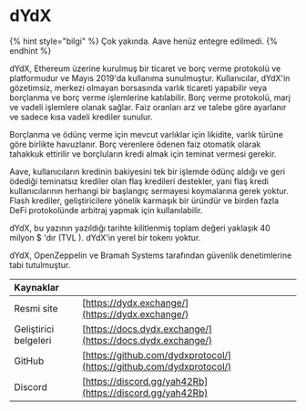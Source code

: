 # dYdX

{% hint style="bilgi" %}
Çok yakında. Aave henüz entegre edilmedi.
{% endhint %}

dYdX, Ethereum üzerine kurulmuş bir ticaret ve borç verme protokolü ve platformudur ve Mayıs 2019'da kullanıma sunulmuştur. Kullanıcılar, dYdX'in gözetimsiz, merkezi olmayan borsasında varlık ticareti yapabilir veya borçlanma ve borç verme işlemlerine katılabilir. Borç verme protokolü, marj ve vadeli işlemlere olanak sağlar. Faiz oranları arz ve talebe göre ayarlanır ve sadece kısa vadeli krediler sunulur.

Borçlanma ve ödünç verme için mevcut varlıklar için likidite, varlık türüne göre birlikte havuzlanır. Borç verenlere ödenen faiz otomatik olarak tahakkuk ettirilir ve borçluların kredi almak için teminat vermesi gerekir.

Aave, kullanıcıların kredinin bakiyesini tek bir işlemde ödünç aldığı ve geri ödediği teminatsız krediler olan flaş kredileri destekler, yani flaş kredi kullanıcılarının herhangi bir başlangıç sermayesi koymalarına gerek yoktur. Flash krediler, geliştiricilere yönelik karmaşık bir üründür ve birden fazla DeFi protokolünde arbitraj yapmak için kullanılabilir.

dYdX, bu yazının yazıldığı tarihte kilitlenmiş toplam değeri yaklaşık 40 milyon $ 'dır (TVL \). dYdX'in yerel bir tokenı yoktur.

dYdX, OpenZeppelin ve Bramah Systems tarafından güvenlik denetimlerine tabi tutulmuştur.

| Kaynaklar             |                                                                      |
|:--------------------- |:-------------------------------------------------------------------- |
| Resmi site            | [https://dydx.exchange/](https://dydx.exchange/)                     |
| Geliştirici belgeleri | [https://docs.dydx.exchange/](https://docs.dydx.exchange/)           |
| GitHub                | [https://github.com/dydxprotocol/](https://github.com/dydxprotocol/) |
| Discord               | [https://discord.gg/yah42Rb](https://discord.gg/yah42Rb)             |





